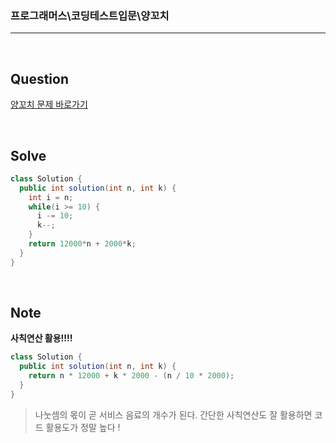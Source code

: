### 프로그래머스\코딩테스트입문\양꼬치

---

<br/>

## Question

[양꼬치 문제 바로가기](https://school.programmers.co.kr/learn/courses/30/lessons/120830)

<br/>

## Solve

```java
class Solution {
  public int solution(int n, int k) {
    int i = n;
    while(i >= 10) {
      i -= 10;
      k--;
    }
    return 12000*n + 2000*k;
  }
}
```

<br/>

## Note

**사칙연산 활용!!!!**

```java
class Solution {
  public int solution(int n, int k) {
    return n * 12000 + k * 2000 - (n / 10 * 2000);
  }
}
```

> 나눗셈의 몫이 곧 서비스 음료의 개수가 된다. 간단한 사칙연산도 잘 활용하면 코드 활용도가 정말 높다 !
